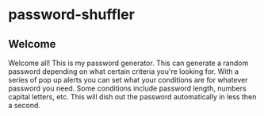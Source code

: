# password-shuffler

## Welcome

Welcome all! This is my password generator. This can generate a random password depending on what certain criteria you're looking for.
With a series of pop up alerts you can set what your conditions are for whatever password you need. Some conditions include password length, numbers capital letters, etc.
This will dish out the password automatically in less then a second.

